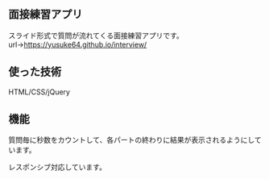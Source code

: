 ## 面接練習アプリ
スライド形式で質問が流れてくる面接練習アプリです。
url→https://yusuke64.github.io/interview/

## 使った技術
HTML/CSS/jQuery

## 機能
質問毎に秒数をカウントして、各パートの終わりに結果が表示されるようにしています。

レスポンシブ対応しています。
